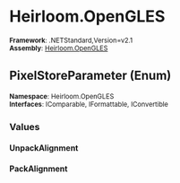 # Heirloom.OpenGLES

<small>**Framework**: .NETStandard,Version=v2.1</small>  
<small>**Assembly**: [Heirloom.OpenGLES](../heirloom.opengles/heirloom.opengles.md)</small>  

## PixelStoreParameter (Enum)
<small>**Namespace**: Heirloom.OpenGLES</sub></small>  
<small>**Interfaces**: IComparable, IFormattable, IConvertible</small>  

### Values

#### UnpackAlignment


#### PackAlignment


